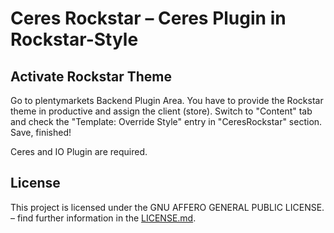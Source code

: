# Ceres Rockstar – Ceres Plugin in Rockstar-Style

<div class="container-toc"></div>

## Activate Rockstar Theme

Go to plentymarkets Backend Plugin Area. You have to provide the Rockstar theme in productive and assign the client (store). Switch to "Content" tab and check the "Template: Override Style" entry in "CeresRockstar" section. Save, finished!

<div class="alert alert-info" role="alert">
    Ceres and IO Plugin are required.
</div>

## License

This project is licensed under the GNU AFFERO GENERAL PUBLIC LICENSE. – find further information in the [LICENSE.md](https://github.com/plentymarkets/plugin-ceres/blob/stable/LICENSE.md).
